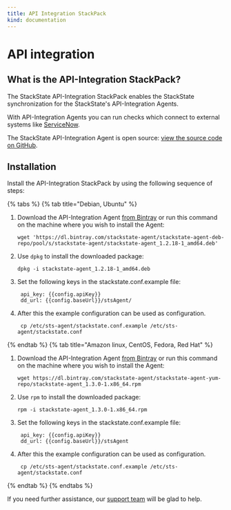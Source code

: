 ```yaml
---
title: API Integration StackPack
kind: documentation
---
```


# API integration

## What is the API-Integration StackPack?

The StackState API-Integration StackPack enables the StackState synchronization for the StackState's API-Integration Agents.

With API-Integration Agents you can run checks which connect to external systems like [ServiceNow](servicenow.md).

The StackState API-Integration Agent is open source: [view the source code on GitHub](https://github.com/StackVista/sts-agent).

## Installation

Install the API-Integration StackPack by using the following sequence of steps:

{% tabs %}
{% tab title="Debian, Ubuntu" %}
1. Download the API-Integration Agent [from Bintray](https://dl.bintray.com/stackstate-agent/stackstate-agent-deb-repo/pool/s/stackstate-agent/stackstate-agent_1.2.18-1_amd64.deb) or run this command on the machine where you wish to install the Agent:
   ```text
   wget 'https://dl.bintray.com/stackstate-agent/stackstate-agent-deb-repo/pool/s/stackstate-agent/stackstate-agent_1.2.18-1_amd64.deb'
   ```
2. Use `dpkg` to install the downloaded package:
   ```text
   dpkg -i stackstate-agent_1.2.18-1_amd64.deb
   ```

3. Set the following keys in the stackstate.conf.example file:
   ```text
    api_key: {{config.apiKey}}
    dd_url: {{config.baseUrl}}/stsAgent/
   ```
4. After this the example configuration can be used as configuration.
   ```text
    cp /etc/sts-agent/stackstate.conf.example /etc/sts-agent/stackstate.conf
   ```
{% endtab %}
{% tab title="Amazon linux, CentOS, Fedora, Red Hat" %}
1. Download the API-Integration Agent [from Bintray](http://dl.bintray.com/stackstate-agent/stackstate-agent-yum-repo/stackstate-agent_1.3.0-1.x86_64.rpm) or run this command on the machine where you wish to install the Agent:
   ```text
   wget https://dl.bintray.com/stackstate-agent/stackstate-agent-yum-repo/stackstate-agent_1.3.0-1.x86_64.rpm
   ```
2. Use `rpm` to install the downloaded package:
   ```text
   rpm -i stackstate-agent_1.3.0-1.x86_64.rpm
   ```

3. Set the following keys in the stackstate.conf.example file:
   ```text
    api_key: {{config.apiKey}}
    dd_url: {{config.baseUrl}}/stsAgent
   ```
4. After this the example configuration can be used as configuration.
   ```text
    cp /etc/sts-agent/stackstate.conf.example /etc/sts-agent/stackstate.conf
   ```
{% endtab %}
{% endtabs %}


If you need further assistance, our [support team](https://support.stackstate.com/hc/en-us) will be glad to help.


